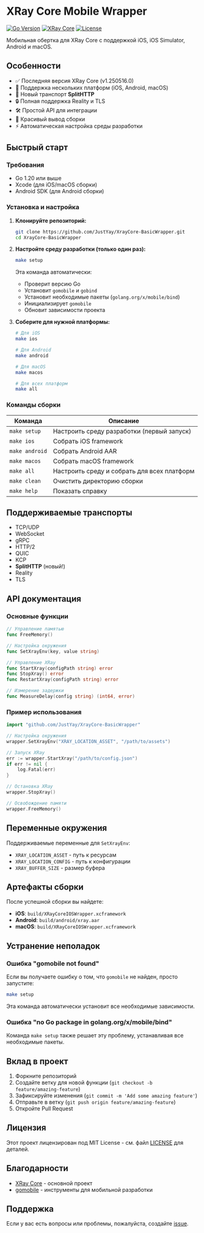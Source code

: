 # XRay Core Mobile Wrapper

[![Go Version](https://img.shields.io/badge/Go-1.20+-blue.svg)](https://golang.org/)
[![XRay Core](https://img.shields.io/badge/XRay%20Core-v1.250516.0-green.svg)](https://github.com/xtls/xray-core)
[![License](https://img.shields.io/badge/License-MIT-yellow.svg)](LICENSE)

Мобильная обертка для XRay Core с поддержкой iOS, iOS Simulator, Android и macOS.

## Особенности

- ✅ Последняя версия XRay Core (v1.250516.0)
- 📱 Поддержка нескольких платформ (iOS, Android, macOS)
- 🚀 Новый транспорт **SplitHTTP**
- 🔒 Полная поддержка Reality и TLS
- 🛠️ Простой API для интеграции
- 🎨 Красивый вывод сборки
- ⚡ Автоматическая настройка среды разработки

## Быстрый старт

### Требования

- Go 1.20 или выше
- Xcode (для iOS/macOS сборки)
- Android SDK (для Android сборки)

### Установка и настройка

1. **Клонируйте репозиторий:**
   ```bash
   git clone https://github.com/JustYay/XrayCore-BasicWrapper.git
   cd XrayCore-BasicWrapper
   ```

2. **Настройте среду разработки (только один раз):**
   ```bash
   make setup
   ```
   
   Эта команда автоматически:
   - Проверит версию Go
   - Установит `gomobile` и `gobind`
   - Установит необходимые пакеты (`golang.org/x/mobile/bind`)
   - Инициализирует `gomobile`
   - Обновит зависимости проекта

3. **Соберите для нужной платформы:**
   ```bash
   # Для iOS
   make ios
   
   # Для Android
   make android
   
   # Для macOS
   make macos
   
   # Для всех платформ
   make all
   ```

### Команды сборки

| Команда | Описание |
|---------|----------|
| `make setup` | Настроить среду разработки (первый запуск) |
| `make ios` | Собрать iOS framework |
| `make android` | Собрать Android AAR |
| `make macos` | Собрать macOS framework |
| `make all` | Настроить среду и собрать для всех платформ |
| `make clean` | Очистить директорию сборки |
| `make help` | Показать справку |

## Поддерживаемые транспорты

- TCP/UDP
- WebSocket
- gRPC
- HTTP/2
- QUIC
- KCP
- **SplitHTTP** (новый!)
- Reality
- TLS

## API документация

### Основные функции

```go
// Управление памятью
func FreeMemory()

// Настройка окружения
func SetXrayEnv(key, value string)

// Управление XRay
func StartXray(configPath string) error
func StopXray() error
func RestartXray(configPath string) error

// Измерение задержки
func MeasureDelay(config string) (int64, error)
```

### Пример использования

```go
import "github.com/JustYay/XrayCore-BasicWrapper"

// Настройка окружения
wrapper.SetXrayEnv("XRAY_LOCATION_ASSET", "/path/to/assets")

// Запуск XRay
err := wrapper.StartXray("/path/to/config.json")
if err != nil {
    log.Fatal(err)
}

// Остановка XRay
wrapper.StopXray()

// Освобождение памяти
wrapper.FreeMemory()
```

## Переменные окружения

Поддерживаемые переменные для `SetXrayEnv`:

- `XRAY_LOCATION_ASSET` - путь к ресурсам
- `XRAY_LOCATION_CONFIG` - путь к конфигурации
- `XRAY_BUFFER_SIZE` - размер буфера

## Артефакты сборки

После успешной сборки вы найдете:

- **iOS**: `build/XRayCoreIOSWrapper.xcframework`
- **Android**: `build/android/xray.aar`
- **macOS**: `build/XRayCoreIOSWrapper.xcframework`

## Устранение неполадок

### Ошибка "gomobile not found"

Если вы получаете ошибку о том, что `gomobile` не найден, просто запустите:

```bash
make setup
```

Эта команда автоматически установит все необходимые зависимости.

### Ошибка "no Go package in golang.org/x/mobile/bind"

Команда `make setup` также решает эту проблему, устанавливая все необходимые пакеты.

## Вклад в проект

1. Форкните репозиторий
2. Создайте ветку для новой функции (`git checkout -b feature/amazing-feature`)
3. Зафиксируйте изменения (`git commit -m 'Add some amazing feature'`)
4. Отправьте в ветку (`git push origin feature/amazing-feature`)
5. Откройте Pull Request

## Лицензия

Этот проект лицензирован под MIT License - см. файл [LICENSE](LICENSE) для деталей.

## Благодарности

- [XRay Core](https://github.com/xtls/xray-core) - основной проект
- [gomobile](https://golang.org/x/mobile) - инструменты для мобильной разработки

## Поддержка

Если у вас есть вопросы или проблемы, пожалуйста, создайте [issue](https://github.com/JustYay/XrayCore-BasicWrapper/issues).